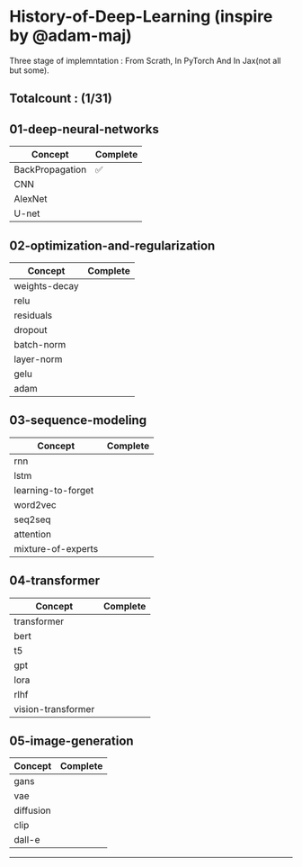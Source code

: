 # History-of-Deep-Learning (inspire by @adam-maj)

Three stage of implemntation : From Scrath, In PyTorch And In Jax(not all but some).

## Totalcount : (1/31)

## 01-deep-neural-networks

| Concept       | Complete |
|---------------|-------|
| BackPropagation | ✅   |
| CNN           |   |
| AlexNet       |   |
| U-net         |    |

## 02-optimization-and-regularization

| Concept         | Complete |
|-----------------|-------|
| weights-decay   |    |
| relu            |    |
| residuals       |    |
| dropout         |    |
| batch-norm      |    |
| layer-norm      |    |
| gelu            |    |
| adam            |    |

## 03-sequence-modeling

| Concept           | Complete |
|-------------------|-------|
| rnn               |    |
| lstm              |    |
| learning-to-forget|    |
| word2vec          |    |
| seq2seq           |    |
| attention         |    |
| mixture-of-experts|    |

## 04-transformer

| Concept            | Complete |
|--------------------|-------|
| transformer        |    |
| bert               |    |
| t5                 |    |
| gpt                |    |
| lora               |    |
| rlhf               |    |
| vision-transformer |    |

## 05-image-generation

| Concept         | Complete |
|-----------------|-------|
| gans            |    |
| vae             |    |
| diffusion       |    |
| clip            |    |
| dall-e          |    |

---
